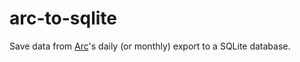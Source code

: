 # arc-to-sqlite

Save data from [Arc](https://www.bigpaua.com/arcapp/)'s daily (or monthly)
export to a SQLite database.

